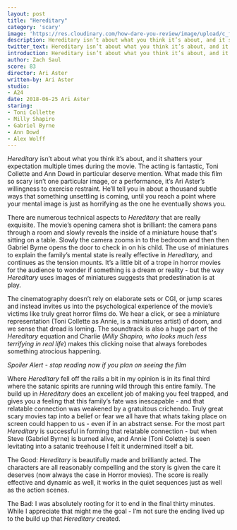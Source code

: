 ```yaml
---
layout: post
title: "Hereditary"
category: 'scary'
image: 'https://res.cloudinary.com/how-dare-you-review/image/upload/c_fill,h_399,w_760/v1529979103/hereditary.jpg'
description: Hereditary isn’t about what you think it’s about, and it shatters your expectation over and over again.
twitter_text: Hereditary isn’t about what you think it’s about, and it shatters your expectation over and over again.
introduction: Hereditary isn’t about what you think it’s about, and it shatters your expectation over and over again.
author: Zach Saul
score: 83
director: Ari Aster
written-by: Ari Aster
studio: 
- A24
date: 2018-06-25 Ari Aster
staring: 
- Toni Collette
- Milly Shapiro
- Gabriel Byrne
- Ann Dowd
- Alex Wolff
---
```

*Hereditary* isn’t about what you think it’s about, and it shatters your expectation multiple times during the movie. The acting is fantastic, Toni Collette and Ann Dowd in particular deserve mention. What made this film so scary isn’t one particular image, or a performance, it’s Ari Aster’s willingness to exercise restraint. He’ll tell you in about a thousand subtle ways that something unsettling is coming, until you reach a point where your mental image is just as horrifying as the one he eventually shows you. 
  
There are numerous technical aspects to *Hereditary* that are really exquisite. The movie’s opening camera shot is brilliant: the camera pans through a room and slowly reveals the inside of a miniature house that's sitting on a table. Slowly the camera zooms in to the bedroom and then then Gabriel Byrne opens the door to check in on his child. The use of miniatures to explain the family’s mental state is really effective in *Hereditary,* and continues as the tension mounts. It’s a little bit of a trope in horror movies for the audience to wonder if something is a dream or reality - but the way *Hereditary* uses images of miniatures suggests that predestination is at play.

The cinematography doesn’t rely on elaborate sets or CGI, or jump scares and instead invites us into the psychological experience of the movie’s victims like truly great horror films do. We hear a click, or see a miniature representation (Toni Collette as Annie, is a miniatures artist) of doom, and we sense that dread is loming. The soundtrack is also a huge part of the *Hereditary* equation and Charlie (*Milly Shapiro, who looks much less terrifying in real life*) makes this clicking noise that always forebodes something atrocious happening. 

*Spoiler Alert - stop reading now if you plan on seeing the film*

Where *Hereditary* fell off the rails a bit in my opinion is in its final third where the satanic spirits are running wild through this entire family. The build up in *Hereditary* does an excellent job of making you feel trapped, and gives you a feeling that this family’s fate was inescapable - and that relatable connection was weakened by a gratuitous crichendo. Truly great scary movies tap into a belief or fear we all have that whats taking place on screen could happen to us - even if in an abstract sense. For the most part *Hereditary* is successful in forming that relatable connection - but when Steve (Gabriel Byrne) is burned alive, and Annie (Toni Colette) is seen levitating into a satanic treehouse I felt it undermined itself a bit.           

The Good: *Hereditary* is beautifully made and brilliantly acted. The characters are all reasonably compelling and the story is given the care it deserves (now always the case in Horror movies). The score is really effective and dynamic as well, it works in the quiet sequences just as well as the action scenes. 

The Bad: I was absolutely rooting for it to end in the final thirty minutes. While I appreciate that might me the goal - I’m not sure the ending lived up to the build up that *Hereditary* created.  